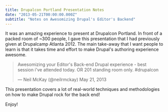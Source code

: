 ```yaml
---
title: Drupalcon Portland Presentation Notes
date: "2013-05-21T00:00:00.000Z"
subtitle: "Notes on Awesomizing Drupal's Editor's Backend"
---
```


It was an amazing experience to present at Drupalcon Portland. In front of a packed room of ~300 people, I gave this presentation that I had previously given at Drupalcamp Atlanta 2012. The main take-away that I want people to learn is that it takes time and effort to make Drupal's authoring experience awesome.

> Awesomizing your Editor's Back-end Drupal experience - best session i've attended today. OR 201 standing room only. #drupalcon
>
> — Neil McKay (@neilrmckay) May 21, 2013

This presentation covers a lot of real-world techniques and methodologies on how to make Drupal rock for the back end!

Enjoy!